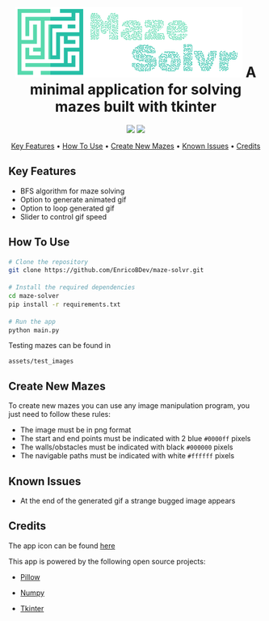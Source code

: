 <h1 align="center">
  <img title='logo' src='assets\icons\mazesolverlogo.png'>
  A minimal application for solving mazes built with tkinter
</h1>

<p align='center'>
  <img src='https://img.shields.io/github/last-commit/EnricoBDev/maze-solvr?style=for-the-badge' />
  <img src='https://img.shields.io/github/stars/EnricoBDev/maze-solvr?style=for-the-badge' />
</p>


<p align="center">
  <a href="#key-features">Key Features</a> •
  <a href="#how-to-use">How To Use</a> •
  <a href="#create-new-mazes">Create New Mazes</a> •
  <a href="#known-issues">Known Issues</a> •
  <a href="#credits">Credits</a>
</p>

## Key Features

- BFS algorithm for maze solving
- Option to generate animated gif
- Option to loop generated gif
- Slider to control gif speed

## How To Use

``` bash
# Clone the repository
git clone https://github.com/EnricoBDev/maze-solvr.git

# Install the required dependencies
cd maze-solver
pip install -r requirements.txt

# Run the app
python main.py
```

Testing mazes can be found in

``` text
assets/test_images
```

## Create New Mazes

To create new mazes you can use any image manipulation program, you just need to follow these rules:

- The image must be in png format
- The start and end points must be indicated with 2 blue ```#0000ff``` pixels
- The walls/obstacles must be indicated with black ```#000000``` pixels 
- The navigable paths must be indicated with white ```#ffffff``` pixels

## Known Issues

- At the end of the generated gif a strange bugged image appears

## Credits

The app icon can be found [here](https://www.flaticon.com/free-icons/maze)

This app is powered by the following open source projects:

- [Pillow](https://github.com/python-pillow/Pillow)

- [Numpy](https://github.com/numpy/numpy)

- [Tkinter](https://docs.python.org/3/library/tkinter.html#module-tkinter)
